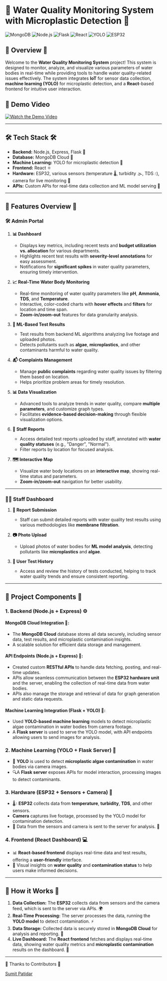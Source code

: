 
# 🌊 **Water Quality Monitoring System with Microplastic Detection** 🌿

![MongoDB](https://img.shields.io/badge/MongoDB-4.4-green)
![Node.js](https://img.shields.io/badge/Node.js-16.x-brightgreen)
![Flask](https://img.shields.io/badge/Flask-2.x-red)
![React](https://img.shields.io/badge/React-17.x-blue)
![YOLO](https://img.shields.io/badge/YOLO-v4-yellow)
![ESP32](https://img.shields.io/badge/ESP32-v1.x-orange)

## 🌟 **Overview** 🌟

Welcome to the **Water Quality Monitoring System** project! This system is designed to monitor, analyze, and visualize various parameters of water bodies in real-time while providing tools to handle water quality-related issues effectively. The system integrates **IoT** for sensor data collection, **machine learning (YOLO)** for microplastic detection, and a **React**-based frontend for intuitive user interaction.

## 🎥 **Demo Video**
[![Watch the Demo Video](https://img.youtube.com/vi/FaQMInaQRMk/0.jpg)](https://www.youtube.com/embed/FaQMInaQRMk?si=DRE2amTuwjJxNhNl)

---

## 🛠️ **Tech Stack** 🛠️

- **Backend:** Node.js, Express, Flask 🔧
- **Database:** MongoDB Cloud 💾
- **Machine Learning:** YOLO for microplastic detection 🤖
- **Frontend:** React ⚛️
- **Hardware:** ESP32, various sensors (temperature 🌡️, turbidity 🌫️, TDS 💧), camera for live monitoring 🎥
- **APIs:** Custom APIs for real-time data collection and ML model serving 🚀

---

## 🌟 **Features Overview** 🌟

### 🛠️ **Admin Portal** 

1. **📊 Dashboard**
   - Displays key metrics, including recent tests and **budget utilization vs. allocation** for various departments.
   - Highlights recent test results with **severity-level annotations** for easy assessment.
   - Notifications for **significant spikes** in water quality parameters, ensuring timely intervention.

2. **📈 Real-Time Water Body Monitoring**
   - Real-time monitoring of water quality parameters like **pH**, **Ammonia**, **TDS**, and **Temperature**.
   - Interactive, color-coded charts with **hover effects** and **filters** for location and time span.
   - **Zoom-in/zoom-out** features for data granularity analysis.

3. **🤖 ML-Based Test Results**
   - Test results from backend ML algorithms analyzing live footage and uploaded photos.
   - Detects pollutants such as **algae**, **microplastics**, and other contaminants harmful to water quality.

4. **📬 Complaints Management**
   - Manage **public complaints** regarding water quality issues by filtering them based on location.
   - Helps prioritize problem areas for timely resolution.

5. **📊 Data Visualization**
   - Advanced tools to analyze trends in water quality, compare **multiple parameters**, and customize graph types.
   - Facilitates **evidence-based decision-making** through flexible visualization options.

6. **📄 Staff Reports**
   - Access detailed test reports uploaded by staff, annotated with **water quality statuses** (e.g., "Danger", "Normal").
   - Filter reports by location for focused analysis.

7. **🗺️ Interactive Map**
   - Visualize water body locations on an **interactive map**, showing real-time status and parameters.
   - **Zoom-in/zoom-out** navigation for better usability.

---

### 👩‍🔬 **Staff Dashboard**

1. **📝 Report Submission**
   - Staff can submit detailed reports with water quality test results using various methodologies like **membrane filtration**.
   
2. **📷 Photo Upload**
   - Upload photos of water bodies for **ML model analysis**, detecting pollutants like **microplastics** and **algae**.

3. **📂 User Test History**
   - Access and review the history of tests conducted, helping to track water quality trends and ensure consistent reporting.

---

## 🔑 **Project Components** 🔑

### 1. **Backend (Node.js + Express)** ⚙️

#### MongoDB Cloud Integration 💾:
   - The **MongoDB Cloud** database stores all data securely, including sensor data, test results, and microplastic contamination insights.
   - A scalable solution for efficient data storage and management.

#### API Endpoints (Node.js + Express) 📡:
   - Created custom **RESTful APIs** to handle data fetching, posting, and real-time updates. 
   - APIs allow seamless communication between the **ESP32 hardware unit** and the server, enabling the collection of real-time data from water bodies.
   - APIs also manage the storage and retrieval of data for graph generation and static data requests.

#### Machine Learning Integration (Flask + YOLO) 🤖:
   - Used **YOLO-based machine learning** models to detect microplastic algae contamination in water bodies from camera footage.
   - A **Flask server** is used to serve the YOLO model, with API endpoints allowing users to send images for analysis.

### 2. **Machine Learning (YOLO + Flask Server)** 🤖
   - 🌊 **YOLO** is used to detect **microplastic algae contamination** in water bodies via camera images. 
   - 🔍A **Flask server** exposes APIs for model interaction, processing images to detect contaminants. 

### 3. **Hardware (ESP32 + Sensors + Camera)** 📡
   - 🌡️💧 **ESP32** collects data from **temperature**, **turbidity**, **TDS**, and other sensors. 
   -  **Camera** captures live footage, processed by the YOLO model for contamination detection. 
   - 🎥 Data from the sensors and camera is sent to the server for analysis. 💬

### 4. **Frontend (React Dashboard)** 💻
   - 📊 **React-based frontend** displays real-time data and test results, offering a **user-friendly** interface. 
   - 🚨 Visual insights on **water quality** and **contamination status** to help users make informed decisions. 

---

## 🔄 **How it Works** 🔄

1. **Data Collection:** The **ESP32** collects data from sensors and the camera feed, which is sent to the server via APIs. 🌍
2. **Real-Time Processing:** The server processes the data, running the **YOLO model** to detect contamination. ⚡
3. **Data Storage:** Collected data is securely stored in **MongoDB Cloud** for analysis and reporting. 💾
4. **Live Dashboard:** The **React frontend** fetches and displays real-time data, showing water quality metrics and **microplastic contamination** results on the dashboard. 📲

---

🙏 Thanks to Contributors 🙏

  [Sumit Patidar](https://github.com/sumitpatidar9)

